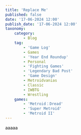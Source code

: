 ```yaml
---
title: 'Replace Me'
published: false
date: '17-06-2024 12:00'
publish_date: '17-06-2024 12:00'
taxonomy:
    category:
        - Blog
    tag:
        - 'Game Log'
        - Games
        - 'Year End Roundup'
        - Personal
        - 'Fighting Games'
        - 'Legendary Bad Post'
        - 'Game Design'
        - Metroidvanias
        - Classic
        - IWBTG
        - Wrestling
    games:
        - 'Metroid：Dread'
        - 'Super Metroid'
        - 'Metroid II'
---
```


aaaaa